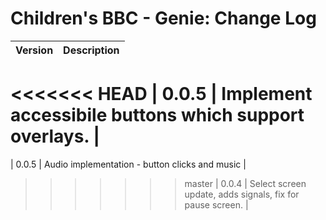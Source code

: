 # Children's BBC - Genie: Change Log

| Version | Description |
|---------|-------------|
<<<<<<< HEAD
| 0.0.5 | Implement accessibile buttons which support overlays.  |
=======
| 0.0.5 | Audio implementation - button clicks and music  |
>>>>>>> master
| 0.0.4 | Select screen update, adds signals, fix for pause screen. |
